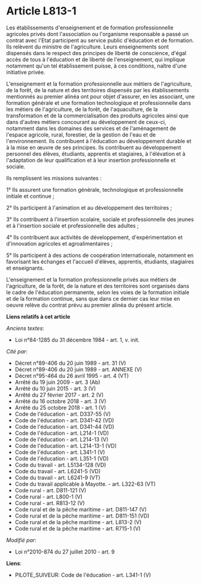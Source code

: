 # Article L813-1

Les établissements d'enseignement et de formation professionnelle agricoles privés dont l'association ou l'organisme
responsable a passé un contrat avec l'Etat participent au service public d'éducation et de formation. Ils relèvent du
ministre de l'agriculture. Leurs enseignements sont dispensés dans le respect des principes de liberté de conscience, d'égal
accès de tous à l'éducation et de liberté de l'enseignement, qui implique notamment qu'un tel établissement puisse, à ces
conditions, naître d'une initiative privée.

L'enseignement et la formation professionnelle aux métiers de l'agriculture, de la forêt, de la nature et des territoires
dispensés par les établissements mentionnés au premier alinéa ont pour objet d'assurer, en les associant, une formation
générale et une formation technologique et professionnelle dans les métiers de l'agriculture, de la forêt, de l'aquaculture,
de la transformation et de la commercialisation des produits agricoles ainsi que dans d'autres métiers concourant au
développement de ceux-ci, notamment dans les domaines des services et de l'aménagement de l'espace agricole, rural,
forestier, de la gestion de l'eau et de l'environnement. Ils contribuent à l'éducation au développement durable et à la mise
en œuvre de ses principes. Ils contribuent au développement personnel des élèves, étudiants, apprentis et stagiaires, à
l'élévation et à l'adaptation de leur qualification et à leur insertion professionnelle et sociale.

Ils remplissent les missions suivantes :

1° Ils assurent une formation générale, technologique et professionnelle initiale et continue ;

2° Ils participent à l'animation et au développement des territoires ;

3° Ils contribuent à l'insertion scolaire, sociale et professionnelle des jeunes et à l'insertion sociale et professionnelle
des adultes ;

4° Ils contribuent aux activités de développement, d'expérimentation et d'innovation agricoles et agroalimentaires ; 

5° Ils participent à des actions de coopération internationale, notamment en favorisant les échanges et l'accueil d'élèves,
apprentis, étudiants, stagiaires et enseignants.

L'enseignement et la formation professionnelle privés aux métiers de l'agriculture, de la forêt, de la nature et des
territoires sont organisés dans le cadre de l'éducation permanente, selon les voies de la formation initiale et de la
formation continue, sans que dans ce dernier cas leur mise en oeuvre relève du contrat prévu au premier alinéa du présent
article.

**Liens relatifs à cet article**

_Anciens textes_:

  - Loi n°84-1285 du 31 décembre 1984 - art. 1, v. init.

_Cité par_:

  - Décret n°89-406 du 20 juin 1989 - art. 31 (V)
  - Décret n°89-406 du 20 juin 1989 - art. ANNEXE (V)
  - Décret n°95-464 du 26 avril 1995 - art. 4 (VT)
  - Arrêté du 19 juin 2009 - art. 3 (Ab)
  - Arrêté du 10 juin 2015 - art. 3 (V)
  - Arrêté du 27 février 2017 - art. 2 (V)
  - Arrêté du 16 octobre 2018 - art. 3 (V)
  - Arrêté du 25 octobre 2018 - art. 1 (V)
  - Code de l'éducation - art. D337-55 (V)
  - Code de l'éducation - art. D341-42 (VD)
  - Code de l'éducation - art. D341-44 (VD)
  - Code de l'éducation - art. L214-1 (VD)
  - Code de l'éducation - art. L214-13 (V)
  - Code de l'éducation - art. L214-13-1 (VD)
  - Code de l'éducation - art. L341-1 (V)
  - Code de l'éducation - art. L351-1 (VD)
  - Code du travail - art. L5134-128 (VD)
  - Code du travail - art. L6241-5 (VD)
  - Code du travail - art. L6241-9 (VT)
  - Code du travail applicable à Mayotte. - art. L322-63 (VT)
  - Code rural - art. D811-121 (V)
  - Code rural - art. L800-1 (V)
  - Code rural - art. R813-12 (V)
  - Code rural et de la pêche maritime - art. D811-147 (V)
  - Code rural et de la pêche maritime - art. D811-151 (VD)
  - Code rural et de la pêche maritime - art. L813-2 (V)
  - Code rural et de la pêche maritime - art. R715-1 (V)

_Modifié par_:

  - Loi n°2010-874 du 27 juillet 2010 - art. 9

**Liens**:

  - PILOTE_SUIVEUR: Code de l'éducation - art. L341-1 (V)

